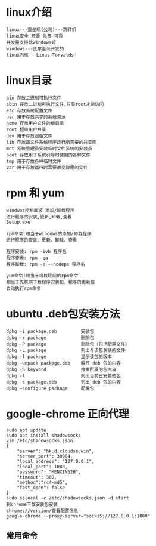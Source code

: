 # linux介绍
    linux---堡垒机(公司)---跳转机
    linux安全 开源 免费 可靠
    并发量支持比windows好
    windows---比尔盖茨开发的
    linux内核---Linus Torvalds

# linux目录
    bin 存放二进制可执行文件
    sbin 存放二进制可执行文件,只有root才能访问
    etc 存放系统配置文件
    usr 用于存放共享的系统资源
    home 存放用户文件的根目录
    root 超级用户目录
    dev 用于存放设备文件
    lib 存放跟文件系统程序运行所需要的共享库
    mnt 系统管理员安装临时文件系统的安装点
    boot 存放用于系统引导时使用的各种文件
    tmp 用于存放各种临时文件
    var 用于存放运行时需要改变数据的文件

# rpm 和 yum
    windwos控制面板 添加/卸载程序
    进行程序的安装,更新,卸载,查看
    Setup.exe 

    rpm命令:相当于windows的添加/卸载程序
    进行程序的安装、更新、卸载、查看

    程序安装: rpm -ivh 程序名
    程序查看: rpm -qa
    程序卸载: rpm -e --nodeps 程序名

    yum命令:相当于可以联网的rpm命令
    相当于先联网下载程序安装包、程序的更新包
    自动执行rpm命令

# ubuntu .deb包安装方法
    dpkg -i package.deb 	    安装包
    dpkg -r package 	        删除包
    dpkg -P package 	        删除包（包括配置文件）
    dpkg -L package 	        列出与该包关联的文件
    dpkg -l package 	        显示该包的版本
    dpkg –unpack package.deb 	解开 deb 包的内容
    dpkg -S keyword 	        搜索所属的包内容
    dpkg -l 	                列出当前已安装的包
    dpkg -c package.deb 	    列出 deb 包的内容
    dpkg –configure package 	配置包

# google-chrome 正向代理
    sudo apt update
    sudo apt install shadowsocks
    vim /etc/shadowsocks.json
    {
        "server": "hk.d.cloudss.win",
        "server_port": 30984,
        "local_address": "127.0.0.1",
        "local_port": 1080,
        "password": "MENXIN520",
        "timeout": 300,
        "method":"rc4-md5",
        "fast_open": false
    }
    sudo sslocal -c /etc/shadowsocks.json -d start
    到chrome下载安装包安装
    chrome://version/查看配置信息
    google-chrome --proxy-server="socks5://127.0.0.1:1080"

## 常用命令
    